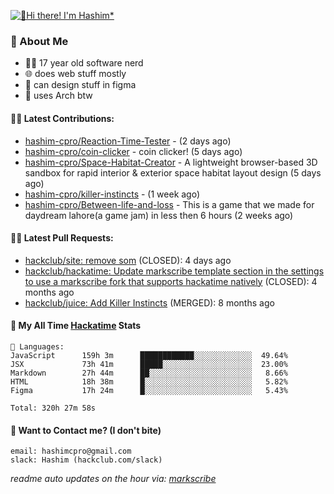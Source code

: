 [![👋Hi there! I'm Hashim*](/assets/intro.gif "Go To hashim-ali.work")](https://hashim-ali.work)

### 📖 About Me
- 👨‍💻 17 year old software nerd
- 🌐 does web stuff mostly
- 🎨 can design stuff in figma
- 🐧 uses Arch btw

#### 👷‍♂️ Latest Contributions:
- [hashim-cpro/Reaction-Time-Tester](https://github.com/hashim-cpro/Reaction-Time-Tester) -  (2 days ago)
- [hashim-cpro/coin-clicker](https://github.com/hashim-cpro/coin-clicker) - coin clicker!  (5 days ago)
- [hashim-cpro/Space-Habitat-Creator](https://github.com/hashim-cpro/Space-Habitat-Creator) - A lightweight browser-based 3D sandbox for rapid interior & exterior space habitat layout design (5 days ago)
- [hashim-cpro/killer-instincts](https://github.com/hashim-cpro/killer-instincts) -  (1 week ago)
- [hashim-cpro/Between-life-and-loss](https://github.com/hashim-cpro/Between-life-and-loss) - This is a game that we made for daydream lahore(a game jam) in less then 6 hours (2 weeks ago)

#### 🧑‍💻 Latest Pull Requests:
- [hackclub/site: remove som](https://github.com/hackclub/site/pull/1651) (CLOSED): 4 days ago
- [hackclub/hackatime: Update markscribe template section in the settings to use a markscribe fork that supports hackatime natively](https://github.com/hackclub/hackatime/pull/258) (CLOSED): 4 months ago
- [hackclub/juice: Add  Killer Instincts](https://github.com/hackclub/juice/pull/248) (MERGED): 8 months ago

#### 📡 My All Time [Hackatime](https://hackatime.hackclub.com) Stats
```
💾 Languages:
JavaScript      159h 3m      ████████████░░░░░░░░░░░░░  49.64%
JSX             73h 41m      █████░░░░░░░░░░░░░░░░░░░░  23.00%
Markdown        27h 44m      ██░░░░░░░░░░░░░░░░░░░░░░░   8.66%
HTML            18h 38m      █░░░░░░░░░░░░░░░░░░░░░░░░   5.82%
Figma           17h 24m      █░░░░░░░░░░░░░░░░░░░░░░░░   5.43%

Total: 320h 27m 58s
```
#### 📮 Want to Contact me? (I don't bite)
```
email: hashimcpro@gmail.com
slack: Hashim (hackclub.com/slack)
```
_readme auto updates on the hour via: [markscribe](https://github.com/hashim-cpro/markscribe)_